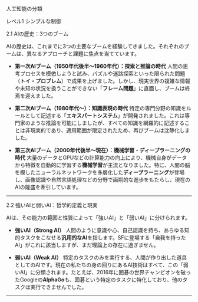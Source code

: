 人工知能の分類

レベル1
シンプルな制御


2.1 AIの歴史：3つのブーム

AIの歴史は、これまでに3つの主要なブームを経験してきました。それぞれのブームは、異なるアプローチと課題に焦点を当てています。

- **第一次AIブーム（1950年代後半〜1960年代）：探索と推論の時代** 人間の思考プロセスを模倣しようと試み、パズルや迷路探索といった限られた問題（**トイ・プロブレム**）で成果を上げました。しかし、現実世界の複雑な情報や未知の状況を扱うことができない「**フレーム問題**」に直面し、ブームは終焉を迎えました。
    
- **第二次AIブーム（1980年代〜）：知識表現の時代** 特定の専門分野の知識をルールとして記述する「**エキスパートシステム**」が開発されました。これは専門家のような推論を可能にしましたが、すべての知識を網羅的に記述することは非現実的であり、適用範囲が限定されたため、再びブームは沈静化しました。
    
- **第三次AIブーム（2000年代後半〜現在）：機械学習・ディープラーニングの時代** 大量のデータとGPUなどの計算能力の向上により、機械自身がデータから特徴を自動的に学習する**機械学習**が主流となりました。特に、人間の脳を模したニューラルネットワークを多層化した**ディープラーニング**が登場し、画像認識や自然言語処理などの分野で画期的な進歩をもたらし、現在のAIの隆盛を牽引しています。
    

---

2.2 強いAIと弱いAI：哲学的定義と現実

AIは、その能力の範囲と性質によって「強いAI」と「弱いAI」に分けられます。

- **強いAI（Strong AI）** 人間のように意識や心、自己認識を持ち、あらゆる知的タスクをこなせる**汎用的なAI**を指します。SFに登場する「自我を持ったAI」がこれに該当しますが、まだ理論上の存在に過ぎません。
    
- **弱いAI（Weak AI）** 特定のタスクのみを実行する、人間が作り出した道具としてのAIです。現在の私たちの身の回りにあるAI技術はすべて、この「弱いAI」に分類されます。たとえば、2016年に囲碁の世界チャンピオンを破ったGoogleの**AlphaGo**も、囲碁という特定のタスクに特化しており、他のタスクは実行できませんでした。
    

---

